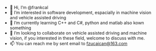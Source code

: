 - 👋 Hi, I’m @frankcal
- 👀 I’m interested in software development, espacially in machine vision and vehicle assisted driving
- 🌱 I’m currently learning C++ and C#, python and matlab also kown something 
- 💞️ I’m looking to collaborate on vehicle assisted driving and machine vision, if you interested in these field, welcome to discuss with me. 
- 📫 You can reach me by sent email to fzucaican@163.com 

<!---
frankcal/frankcal is a ✨ special ✨ repository because its `README.md` (this file) appears on your GitHub profile.
You can click the Preview link to take a look at your changes.
--->
